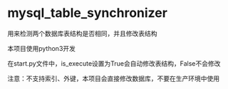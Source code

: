 # mysql_table_synchronizer
用来检测两个数据库表结构是否相同，并且修改表结构

本项目使用python3开发

在start.py文件中，is_execute设置为True会自动修改表结构，False不会修改

注意：不支持索引、外键，本项目会直接修改数据库，不要在生产环境中使用